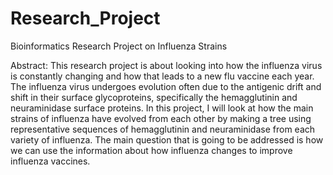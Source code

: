 # Research_Project
Bioinformatics Research Project on Influenza Strains

Abstract: This research project is about looking into how the influenza virus is constantly changing and how that leads to a new flu vaccine each year. The influenza virus undergoes evolution often due to the antigenic drift and shift in their surface glycoproteins, specifically the hemagglutinin and neuraminidase surface proteins. In this project, I will look at how the main strains of influenza have evolved from each other by making a tree using representative sequences of hemagglutinin and neuraminidase from each variety of influenza. The main question that is going to be addressed is how we can use the information about how influenza changes to improve influenza vaccines. 

